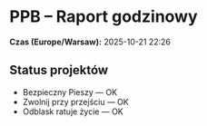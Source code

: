 # PPB – Raport godzinowy
**Czas (Europe/Warsaw):** 2025-10-21 22:26

## Status projektów
- Bezpieczny Pieszy — OK
- Zwolnij przy przejściu — OK
- Odblask ratuje życie — OK

